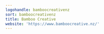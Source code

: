 ```yaml
---
logohandle: bamboocreativenz
sort: bamboocreativenz
title: Bamboo Creative
website: 'https://www.bamboocreative.nz/'
---
```

